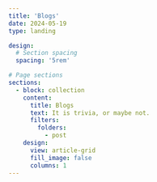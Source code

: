 ```yaml
---
title: 'Blogs'
date: 2024-05-19
type: landing

design:
  # Section spacing
  spacing: '5rem'

# Page sections
sections:
  - block: collection
    content:
      title: Blogs
      text: It is trivia, or maybe not.
      filters:
        folders:
          - post
    design:
      view: article-grid
      fill_image: false
      columns: 1
---
```

